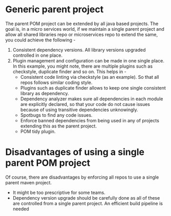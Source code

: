 # Generic parent project

The parent POM project can be extended by all java based projects.
The goal is, in a micro services world, if we maintain a single parent project and allow all shared libraries repo
or microservices repo to extend the same, you could achieve the following -

1. Consistent dependency versions. All library versions upgraded controlled in one place.
2. Plugin management and configuration can be made in one single place. In this example, you might note, there are
   multiple plugins such as checkstyle, duplicate finder and so on. This helps in -
   - Consistent code linting via checkstyle (as an example). So that all repos follows similar coding style.
   - Plugins such as duplicate finder allows to keep one single consistent library as dependency.
   - Dependency analyzer makes sure all dependencies in each module are explicitly declared, so that your code do not
      cause issues because of using transitive dependencies unknowingly.
   - Spotbugs to find any code issues.
   - Enforce banned dependencies from being used in any of projects extending this as the parent project.
   - POM tidy plugin.

# Disadvantages of using a single parent POM project
Of course, there are disadvantages by enforcing all repos to use a single parent maven project.
   - It might be too prescriptive for some teams.
   - Dependency version upgrade should be carefully done as all of these are controlled from a single parent project.
     An efficient build pipeline is needed
